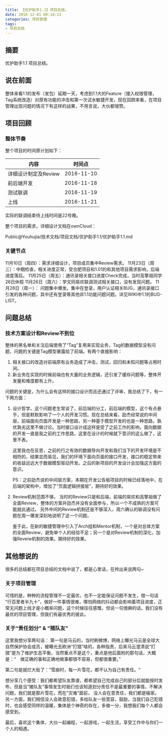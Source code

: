 ```yaml
---
title: 【优护助手1.1】项目总结。
date: 2016-12-01 00:18:13
categories: 项目管理
tags:
- 项目总结
---
```



## 摘要

优护助手1.1 项目总结。

<!--more-->

## 说在前面

整体来看1.1的发布（发包）延期一天，考虑到1.1大的Feature（接入权限管理，Tag系统改造）对原有功能的冲击和第一次试水敏捷开发，现在回顾来看，在项目管理出现问题的情况下有这样的战果，不用言说，大伙都很赞。

## 项目回顾

### 整体节奏
整个项目的时间原计划如下：

内容 | 时间点
------------ | -------------
详细设计制定及Review | 2016-11-10
前后端开发 | 2016-11-18
测试联调 | 2016-11-19
上线 | 2016-11-21

实际的联调结束待上线时间是22号晚。

整个项目的需求，详细设计文档在ownCloud：

Public@Youhujia/技术文档/项目文档/优护助手1.1/优护助手1.1.md

### 关键节点

11月10日（周四）：需求详细设计，项目成员集中Review需求。
11月23日（周三）：中期检查，相关进度正常，受合肥项目和1.01的和其他项目需求影响，后端进度落后。
11月25日（周五）：通讯录相关接口进度Check完成，当时高擎祖同学26日休假
11月26日（周六）：学文同易欢联调测试相关接口，没有发现问题。
11月28日（周一）： 问题集中爆发。集中在登录，用户认证相关BUG，通讯录接口引发的各种问题，其中还有登录等其他非1.1功能问题问题。详见WIKI中1.1的BUG-LIST。


## 问题总结
### 技术方案设计和Review不到位
整体的黑名单和关注后端使用了“Tag”复用来实现业务，Tag的数据模型没有问题，问题的关键是Tag模型暴露给了前端。有两个直接影响：

1. 相关接口的改造对前端原有业务造成了冲击，测试，回归和未知问题等占用时间。
2. 新业务在实现的时候前端也有大量的业务逻辑，还引发了缓存问题等，整体开发量和难度都有上升。

问题的关键是，为什么会有这样的接口设计而且还通过了评审，我总结了下，有一下两方面：

1. 设计哲学。这个问题老生常谈了，前后端的分工，前后端的模型，这个有点悬乎，但是默默影响了一个人的开发习惯。现在总结来看，劭杰经常说的中间层，前端面向页面开发是一种思路，另一种基于模型开发的也是一种思路，孰优孰劣这里不做讨论。当时接口设计成这样是受了之前工作的影响，面向数据的开发一直是我之前的工作思路，这里在设计的时候就下意识的这么做了，这里不表。

    这里我也在反思，之前的行之有效的数据导向开发和我们当下的开发环境是不相符的，结果显而易见，我们的环境下面向页面的接口开发，接口的稳定带来的收益远远大于数据模型驱动开发。之后的新项目的开发设计会加强这方面的意识。
    
    PS：之前劭杰说的中间层方案，本期在开发公告板项目的时候已经落地中，在后端的架构中，增加了“页面逻辑拼接层”，期待好的效果。
    
2. Review机制范围不够。
   当时的Review只是和后端，前端的易欢和高擎祖做了全面Review，整体的方案并劭杰并没有全面参与，所以一个不成熟的方案可能就此通过。
   另外中间的Review机制还是不够深入，周六确认的联调没有问题在周一爆发深刻地说明了这一个问题。
   
   鉴于此，在新的敏捷管理中引入了Arch组和Mentor机制，一个是对总体方案的全面Review，避免单个人的经验不足；另一个是对Review机制的深化，加强Reveiw机制的效果。期待好的效果。
      
## 其他想说的

很多的总结都在项目总结的文档中说了，都是心里话，在拎出来说两句~

### 关于项目管理
可惜的是，种种的流程管理不一定最优，也不一定能保证问题不发生，借一句话 ”行百里者半九十“，做好一件事情很难，哪怕网络的抖动都会影响着项目进度，正常无问题上线才是小概率问题，这个时候往往感慨，但说一句很麻的话，我们没有最优的项目管理，但我们有最优秀的彼此。
### 关于“责任划分” & “猪队友”
这里我想分享两句话：
第一句是马云的，当时刷微博，网络上曝光马云是全球大自然保护协会成员，被曝光去欧洲“打猎”啥的，各种指责，后来马云澄清说“打猎”是为了维护生态平衡，当然重点不是这个，重点是他后面附的那句话，大概是：“　做正确的事和正确地做事都很不容易，但都很重要。”

第二句是就烂大街了：”雪崩时，每一片雪花，都不认为自己有责任。“

想分享几个感受：我们都希望队友靠谱，都希望自己完成自己的部分后就能按时发布，但是当“猪队友”事情发生时我们也该知道划分责任不是最重要的事情，不解决问题，我们就是那片雪花，而在“灾难”面前， 没人会在意责任，我们都是输家。
另一方面，我们相信没人会故意犯错，多给队友一些宽容，鼓励，当我们自己犯错时，也会感受同样的温暖，集体是个神奇的存在，多做一分，我想我们每个人都会感受到。

最后，喜欢这个集体，大伙一起编程，一起游戏，一起生活，享受工作中与你们一个人的相遇。









